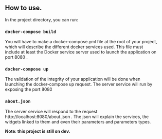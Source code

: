 ## How to use.

In the project directory, you can run:

### `docker-compose build`

You will have to make a docker-compose.yml file at the root of your project, which will describe the different
docker services used.
This file must include at least the Docker service server used to launch the application on port 8080 .

### `docker-compose up`

The validation of the integrity of your application will be done when launching the docker-compose up request.
The server service will run by exposing the port 8080

### `about.json`

The server service will respond to the request http://localhost:8080/about.json .
The json will explain the services, the widgets linked to them and even their parameters and parameters types.

**Note: this project is still on dev.**